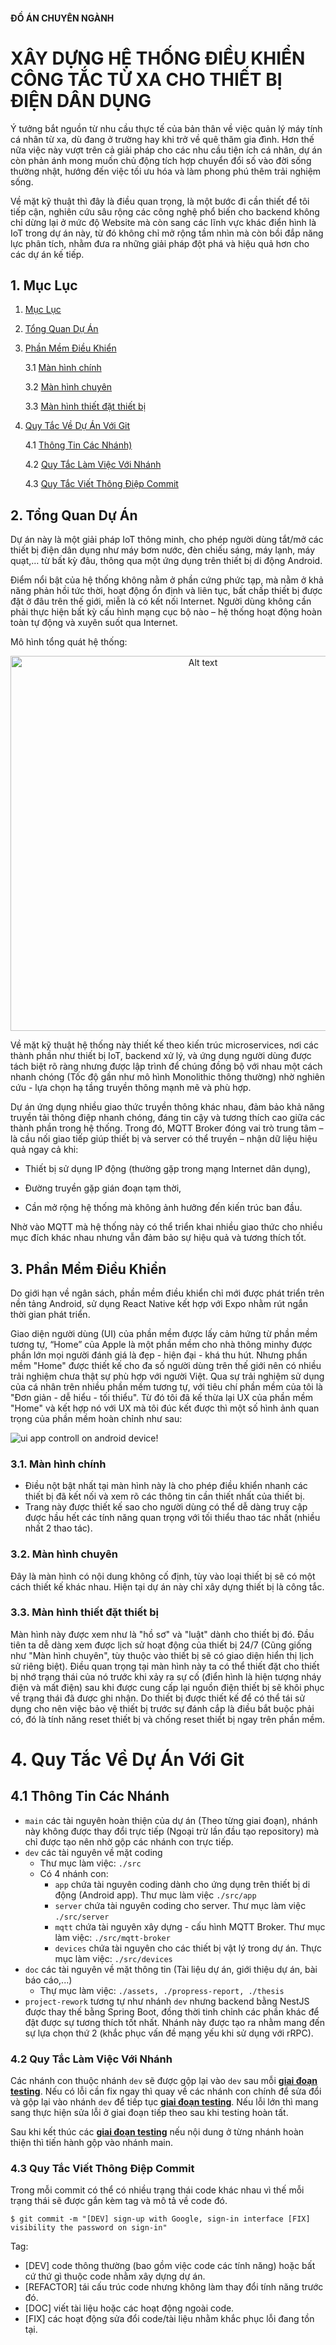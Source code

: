 #### ĐỒ ÁN CHUYÊN NGÀNH 
# XÂY DỰNG HỆ THỐNG ĐIỀU KHIỂN CÔNG TẮC TỪ XA CHO THIẾT BỊ ĐIỆN DÂN DỤNG
Ý tưởng bắt nguồn từ nhu cầu thực tế của bản thân về việc quản lý máy tính cá nhân từ xa, dù đang ở trường hay khi trở về quê thăm gia đình. Hơn thế nữa việc này vượt trên cả giải pháp cho các nhu cầu tiện ích cá nhân, dự án còn phản ánh mong muốn chủ động tích hợp chuyển đổi số vào đời sống thường nhật, hướng đến việc tối ưu hóa và làm phong phú thêm trải nghiệm sống. 

Về mặt kỹ thuật thì đây là điều quan trọng, là một bước đi cần thiết để tôi tiếp cận, nghiên cứu sâu rộng các công nghệ phổ biến cho backend không chỉ dừng lại ở mức độ Website mà còn sang các lĩnh vực khác điển hình là IoT trong dự án này, từ đó không chỉ mở rộng tầm nhìn mà còn bồi đắp năng lực phân tích, nhằm đưa ra những giải pháp đột phá và hiệu quả hơn cho các dự án kế tiếp.
## 1. Mục Lục
1. [Mục Lục](#1-mục-lục)
2. [Tổng Quan Dự Án](#2-tổng-quan-dự-án)
3. [Phần Mềm Điều Khiển](#3-phần-mềm-điều-khiển)

    3.1 [Màn hình chính](#31-màn-hình-chính)

    3.2 [Màn hình chuyên](#32-màn-hình-chuyên)

    3.3 [Màn hình thiết đặt thiết bị](#33-màn-hình-thiết-đặt-thiết-bị)

4. [Quy Tắc Về Dự Án Với Git](#4-quy-tắc-về-dự-án-với-git)

    4.1 [Thông Tin Các Nhánh)](#41-thông-tin-các-nhánh)

    4.2 [Quy Tắc Làm Việc Với Nhánh](#42-quy-tắc-làm-việc-với-nhánh)

    4.3 [Quy Tắc Viết Thông Điệp Commit](#43-quy-tắc-viết-thông-điệp-commit)
## 2. Tổng Quan Dự Án
Dự án này là một giải pháp IoT thông minh, cho phép người dùng tắt/mở các thiết bị điện dân dụng như máy bơm nước, đèn chiếu sáng, máy lạnh, máy quạt,… từ bất kỳ đâu, thông qua một ứng dụng trên thiết bị di động Android.

Điểm nổi bật của hệ thống không nằm ở phần cứng phức tạp, mà nằm ở khả năng phản hồi tức thời, hoạt động ổn định và liên tục, bất chấp thiết bị được đặt ở đâu trên thế giới, miễn là có kết nối Internet. Người dùng không cần phải thực hiện bất kỳ cấu hình mạng cục bộ nào – hệ thống hoạt động hoàn toàn tự động và xuyên suốt qua Internet.

Mô hình tổng quát hệ thống:

<p align="center">
    <img src="./assets/Remote-switch-control-system-for-civil-electrical-system.svg" alt="Alt text" width="600"/>
</p>

Về mặt kỹ thuật hệ thống này thiết kế theo kiến trúc microservices, nơi các thành phần như thiết bị IoT, backend xử lý, và ứng dụng người dùng được tách biệt rõ ràng nhưng được lập trình để chúng đồng bộ với nhau một cách nhanh chóng (Tốc độ gần như mô hình Monolithic thông thường) nhờ nghiên cứu - lựa chọn hạ tầng truyền thông mạnh mẽ và phù hợp.

Dự án ứng dụng nhiều giao thức truyền thông khác nhau, đảm bảo khả năng truyền tải thông điệp nhanh chóng, đáng tin cậy và tương thích cao giữa các thành phần trong hệ thống. Trong đó, MQTT Broker đóng vai trò trung tâm – là cầu nối giao tiếp giúp thiết bị và server có thể truyền – nhận dữ liệu hiệu quả ngay cả khi:

- Thiết bị sử dụng IP động (thường gặp trong mạng Internet dân dụng),

- Đường truyền gặp gián đoạn tạm thời,

- Cần mở rộng hệ thống mà không ảnh hưởng đến kiến trúc ban đầu.

Nhờ vào MQTT mà hệ thống này có thể triển khai nhiều giao thức cho nhiều mục đích khác nhau nhưng vẫn đảm bảo sự hiệu quả và tương thích tốt.

## 3. Phần Mềm Điều Khiển
Do giới hạn về ngân sách, phần mềm điều khiển chỉ mới được phát triển trên nền tảng Android, sử dụng React Native kết hợp với Expo nhằm rút ngắn thời gian phát triển.

Giao diện người dùng (UI) của phần mềm được lấy cảm hứng từ phần mềm tương tự, “Home” của Apple là một phần mềm cho nhà thông minhy được phần lớn mọi người đánh giá là đẹp - hiện đại - khá thu hút. Nhưng phần mềm "Home" được thiết kế cho đa số người dùng trên thế giới nên có nhiều trải nghiệm chưa thật sự phù hợp với người Việt. Qua sự trải nghiệm sử dụng của cá nhân trên nhiều phần mềm tương tự, với tiêu chí phần mềm của tôi là "Đơn giản - dễ hiểu - tối thiểu". Từ đó tôi đã kế thừa lại UX của phần mềm "Home" và kết hợp nó với UX mà tôi đúc kết được thì một số hình ảnh quan trọng của phần mềm hoàn chỉnh như sau:

![ui app controll on android device!][def_2] 

[def_2]: /assets/ui-app-controll-on-android-device.svg

### 3.1. Màn hình chính

- Điều nột bật nhất tại màn hình này là cho phép điều khiển nhanh các thiết bị đã kết nối và xem rõ các thông tin cần thiết nhất của thiết bị. 
- Trang này được thiết kế sao cho người dùng có thể dễ dàng truy cập được hầu hết các tính năng quan trọng với tối thiểu thao tác nhất (nhiều nhất 2 thao tác).

### 3.2. Màn hình chuyên

Đây là màn hình có nội dung không cố định, tùy vào loại thiết bị sẽ có một cách thiết kế khác nhau. Hiện tại dự án này chỉ xây dựng thiết bị là công tắc.

### 3.3. Màn hình thiết đặt thiết bị

Màn hình này được xem như là "hồ sơ" và "luật" dành cho thiết bị đó. Đầu tiên ta dễ dàng xem được lịch sử hoạt động của thiết bị 24/7 (Cũng giống như "Màn hình chuyên", tùy thuộc vào thiết bị sẽ có giao diện hiển thị lịch sử riêng biệt). Điều quan trọng tại màn hình này ta có thể thiết đặt cho thiết bị nhớ trạng thái của nó trước khi xảy ra sự cố (điển hình là hiện tượng nháy điện và mất điện) sau khi được cung cấp lại nguồn điện thiết bị sẽ khôi phục về trạng thái đã được ghi nhận. Do thiết bị được thiết kế để có thể tái sử dụng cho nên việc bảo vệ thiết bị trước sự đánh cắp là điều bắt buộc phải có, đó là tính năng reset thiết bị và chống reset thiết bị ngay trên phần mềm.

# 4. Quy Tắc Về Dự Án Với Git
## 4.1 Thông Tin Các Nhánh
-   `main` các tài nguyên hoàn thiện của dự án (Theo từng giai đoạn), nhánh này không được thay đổi trực tiếp (Ngoại trừ lần đầu tạo repository) mà chỉ được tạo nên nhờ gộp các nhánh con trực tiếp.
-   `dev` các tài nguyên về mặt coding
    -   Thư mục làm việc: `./src`
    -   Có 4 nhánh con:
        -   `app` chứa tài nguyên coding dành cho ứng dụng trên thiết bị di động (Android app). Thư mục làm việc `./src/app`
        -   `server` chứa tài nguyên coding cho server. Thư mục làm việc `./src/server`
        -   `mqtt` chứa tài nguyên xây dựng - cấu hình MQTT Broker. Thư mục làm việc: `./src/mqtt-broker`
        -   `devices` chứa tài nguyên cho các thiết bị vật lý trong dự án. Thực mục làm việc: `./src/devices`
-   `doc` các tài nguyên về mặt thông tin (Tài liệu dự án, giới thiệu dự án, bài báo cáo,...)
    - Thự mục làm việc: `./assets, ./propress-report, ./thesis`
-   `project-rework` tương tự như nhánh `dev` nhưng backend bằng NestJS được thay thế bằng Spring Boot, đồng thời tinh chỉnh các phần khác để đật được sự tương thích tốt nhất. Nhánh này được tạo ra nhằm mang đến sự lựa chọn thứ 2 (khắc phục vấn đề mạng yếu khi sử dụng với rRPC).
### 4.2 Quy Tắc Làm Việc Với Nhánh
Các nhánh con thuộc nhánh `dev` sẽ được gộp lại vào `dev` sau mỗi <b><u>giai đoạn testing</u></b>. Nếu có lỗi cần fix ngay thì quay về các nhánh con chính để sửa đổi và gộp lại vào nhánh `dev` để tiếp tục <b><u>giai đoạn testing</u></b>. Nếu lỗi lớn thì mang sang thực hiện sửa lỗi ở giai đoạn tiếp theo sau khi testing hoàn tất.

Sau khi kết thúc các <b><u>giai đoạn testing</u></b> nếu nội dung ở từng nhánh hoàn thiện thì tiến hành gộp vào nhánh main.
### 4.3 Quy Tắc Viết Thông Điệp Commit
Trong mỗi commit có thể có nhiều trạng thái code khác nhau vì thế mỗi trạng thái sẽ được gắn kèm tag và mô tả về code đó.
```terminal
$ git commit -m "[DEV] sign-up with Google, sign-in interface [FIX] visibility the password on sign-in"
```

Tag:
-   [DEV] code thông thường (bao gồm việc code các tính năng) hoặc bất cứ thứ gì thuộc code nhằm xây dựng dự án.
-   [REFACTOR] tái cấu trúc code nhưng không làm thay đổi tính năng trước đó.
-   [DOC] viết tài liệu hoặc các hoạt động ngoài code.
-   [FIX] các hoạt động sửa đổi code/tài liệu nhằm khắc phục lỗi đang tồn tại.